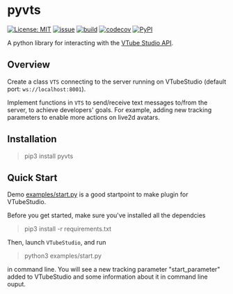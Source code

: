 # pyvts
[![License: MIT](https://img.shields.io/github/license/Genteki/pyvts?style=flat-square)](https://opensource.org/licenses/MIT) [![issue](https://img.shields.io/github/issues/genteki/pyvts?style=flat-square)](https://github.com/Genteki/pyvts/issues) [![build](https://img.shields.io/circleci/build/github/Genteki/pyvts?style=flat-square)](https://circleci.com/gh/Genteki/pyvts)
[![codecov](https://img.shields.io/codecov/c/github/genteki/pyvts?color=informational&style=flat-square)](https://codecov.io/gh/Genteki/pyvts)
[![PyPI](https://img.shields.io/pypi/v/pyvts?style=flat-square)](https://pypi.org/project/pyvts/)

A python library for interacting with the [VTube Studio API](https://github.com/DenchiSoft/VTubeStudio).

## Overview
Create a class `VTS` connecting to the server running on VTubeStudio (default port: `ws://localhost:8001`).

Implement functions in `VTS` to send/receive text messages to/from the server, to achieve developers' goals. For example, adding new tracking parameters to enable more actions on live2d avatars.

## Installation

> pip3 install pyvts

## Quick Start
Demo [examples/start.py](./examples/start.py) is a good startpoint to make plugin for VTubeStudio. 

Before you get started, make sure you've installed all the dependcies

> pip3 install -r requirements.txt

Then, launch `VTubeStudio`, and run

> python3 examples/start.py

in command line. You will see a new tracking parameter "start_parameter" added to VTubeStudio and some information about it in command line ouput.